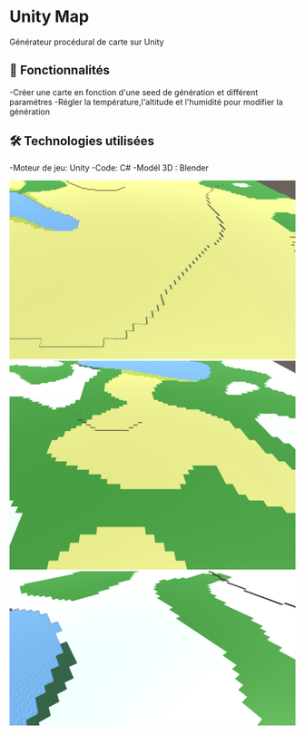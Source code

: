 # Unity Map

Générateur procédural de carte sur Unity 

## 🚀 Fonctionnalités

-Créer une carte en fonction d'une seed de génération et différent paramétres
-Régler la température,l'altitude et l'humidité pour modifier la  génération

## 🛠️ Technologies utilisées

-Moteur de jeu: Unity
-Code: C#
-Modél 3D : Blender


![Default](Image/DesertLand.png)
![Default](Image/Default.png)
![ColdLand](Image/ColdLand.png)

